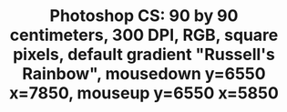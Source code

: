 ---
ee_id_thing: '4268'
site: '1'
type: '2'
inv_num: 2014-135
add_credit:
url: 2014-135-photoshop-cs
title: 'Photoshop CS: 90 by 90 centimeters, 300 DPI, RGB, square pixels, default gradient
  "Russell''s Rainbow", mousedown y=6550 x=7850, mouseup y=6550 x=5850'
year: '2015'
display_year: '2015'
medium: Silk scarf
dims: 90 x 90 cm
pitch:
ps:
live_url:
youtube:
https://github.com/coryarcangel/alu:
imgs: photoshop-cs-2014-135-detail-2-database-GAMeC-FF.jpg,photoshop-cs-2014-135-detail-3-database-GAMeC-FF.jpg,photoshop-cs-2014-135-detail-5-database-GAMeC-FF.jpg
subheading:
download:
commission:
related:
layout: things-i-made
---